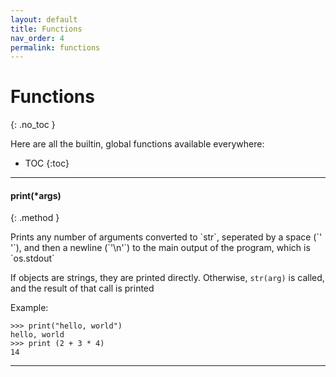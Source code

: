 ```yaml
---
layout: default
title: Functions
nav_order: 4
permalink: functions
---
```


# Functions
{: .no_toc }



Here are all the builtin, global functions available everywhere:

 * TOC
{:toc}

---

#### print(*args)
{: .method }

<div class="method-text" markdown="1">
Prints any number of arguments converted to `str`, seperated by a space (`' '`), and then a newline (`'\n'`) to the main output of the program, which is `os.stdout`

If objects are strings, they are printed directly. Otherwise, `str(arg)` is called, and the result of that call is printed 

Example:

```ks
>>> print("hello, world")
hello, world
>>> print (2 + 3 * 4)
14
```

</div>

---

